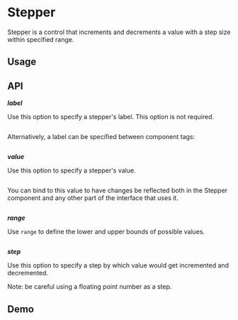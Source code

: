 # Stepper

Stepper is a control that increments and decrements a value with a step size within specified range.

## Usage

## API

***label***

Use this option to specify a stepper's label. This option is not required.

```html
```

Alternatively, a label can be specified between component tags:

```html
```

***value***

Use this option to specify a stepper's value.

```html
```

You can bind to this value to have changes be reflected both in the Stepper component and any other part of the interface that uses it.

```html
```

***range***

Use `range` to define the lower and upper bounds of possible values.

```html
```

***step***

Use this option to specify a step by which value would get incremented and decremented.

Note: be careful using a floating point number as a step.

## Demo